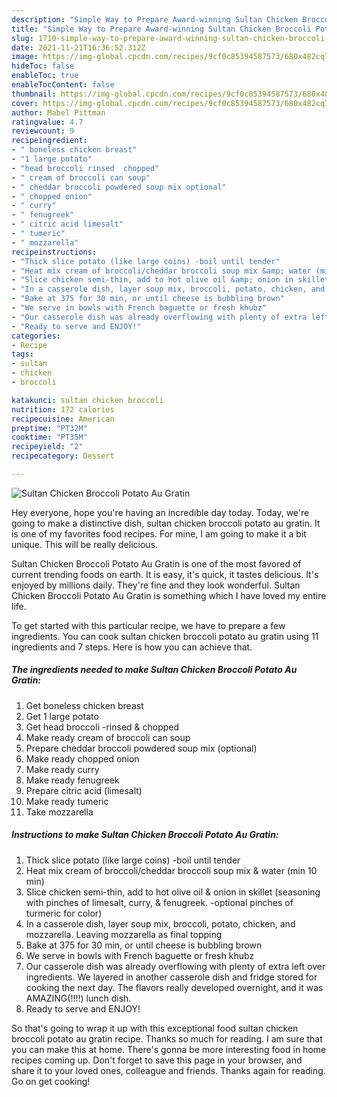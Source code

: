 ```yaml
---
description: "Simple Way to Prepare Award-winning Sultan Chicken Broccoli Potato Au Gratin"
title: "Simple Way to Prepare Award-winning Sultan Chicken Broccoli Potato Au Gratin"
slug: 1710-simple-way-to-prepare-award-winning-sultan-chicken-broccoli-potato-au-gratin
date: 2021-11-21T16:36:52.312Z
image: https://img-global.cpcdn.com/recipes/9cf0c85394587573/680x482cq70/sultan-chicken-broccoli-potato-au-gratin-recipe-main-photo.jpg
hideToc: false
enableToc: true
enableTocContent: false
thumbnail: https://img-global.cpcdn.com/recipes/9cf0c85394587573/680x482cq70/sultan-chicken-broccoli-potato-au-gratin-recipe-main-photo.jpg
cover: https://img-global.cpcdn.com/recipes/9cf0c85394587573/680x482cq70/sultan-chicken-broccoli-potato-au-gratin-recipe-main-photo.jpg
author: Mabel Pittman
ratingvalue: 4.7
reviewcount: 9
recipeingredient:
- " boneless chicken breast"
- "1 large potato"
- "head broccoli rinsed  chopped"
- " cream of broccoli can soup"
- " cheddar broccoli powdered soup mix optional"
- " chopped onion"
- " curry"
- " fenugreek"
- " citric acid limesalt"
- " tumeric"
- " mozzarella"
recipeinstructions:
- "Thick slice potato (like large coins) -boil until tender"
- "Heat mix cream of broccoli/cheddar broccoli soup mix &amp; water (min 10 min)"
- "Slice chicken semi-thin, add to hot olive oil &amp; onion in skillet (seasoning with pinches of limesalt, curry, &amp; fenugreek. -optional pinches of turmeric for color)"
- "In a casserole dish, layer soup mix, broccoli, potato, chicken, and mozzarella. Leaving mozzarella as final topping"
- "Bake at 375 for 30 min, or until cheese is bubbling brown"
- "We serve in bowls with French baguette or fresh khubz"
- "Our casserole dish was already overflowing with plenty of extra left over ingredients. We layered in another casserole dish and fridge stored for cooking the next day. The flavors really developed overnight, and it was AMAZING(!!!!) lunch dish."
- "Ready to serve and ENJOY!"
categories:
- Recipe
tags:
- sultan
- chicken
- broccoli

katakunci: sultan chicken broccoli 
nutrition: 172 calories
recipecuisine: American
preptime: "PT32M"
cooktime: "PT35M"
recipeyield: "2"
recipecategory: Dessert

---
```



![Sultan Chicken Broccoli Potato Au Gratin](https://img-global.cpcdn.com/recipes/9cf0c85394587573/680x482cq70/sultan-chicken-broccoli-potato-au-gratin-recipe-main-photo.jpg)

Hey everyone, hope you're having an incredible day today. Today, we're going to make a distinctive dish, sultan chicken broccoli potato au gratin. It is one of my favorites food recipes. For mine, I am going to make it a bit unique. This will be really delicious.

Sultan Chicken Broccoli Potato Au Gratin is one of the most favored of current trending foods on earth. It is easy, it's quick, it tastes delicious. It's enjoyed by millions daily. They're fine and they look wonderful. Sultan Chicken Broccoli Potato Au Gratin is something which I have loved my entire life.




To get started with this particular recipe, we have to prepare a few ingredients. You can cook sultan chicken broccoli potato au gratin using 11 ingredients and 7 steps. Here is how you can achieve that.

<!--inarticleads1-->

##### The ingredients needed to make Sultan Chicken Broccoli Potato Au Gratin:

1. Get  boneless chicken breast
1. Get 1 large potato
1. Get head broccoli -rinsed &amp; chopped
1. Make ready  cream of broccoli can soup
1. Prepare  cheddar broccoli powdered soup mix (optional)
1. Make ready  chopped onion
1. Make ready  curry
1. Make ready  fenugreek
1. Prepare  citric acid (limesalt)
1. Make ready  tumeric
1. Take  mozzarella




<!--inarticleads2-->

##### Instructions to make Sultan Chicken Broccoli Potato Au Gratin:

1. Thick slice potato (like large coins) -boil until tender
1. Heat mix cream of broccoli/cheddar broccoli soup mix &amp; water (min 10 min)
1. Slice chicken semi-thin, add to hot olive oil &amp; onion in skillet (seasoning with pinches of limesalt, curry, &amp; fenugreek. -optional pinches of turmeric for color)
1. In a casserole dish, layer soup mix, broccoli, potato, chicken, and mozzarella. Leaving mozzarella as final topping
1. Bake at 375 for 30 min, or until cheese is bubbling brown
1. We serve in bowls with French baguette or fresh khubz
1. Our casserole dish was already overflowing with plenty of extra left over ingredients. We layered in another casserole dish and fridge stored for cooking the next day. The flavors really developed overnight, and it was AMAZING(!!!!) lunch dish.
1. Ready to serve and ENJOY!



So that's going to wrap it up with this exceptional food sultan chicken broccoli potato au gratin recipe. Thanks so much for reading. I am sure that you can make this at home. There's gonna be more interesting food in home recipes coming up. Don't forget to save this page in your browser, and share it to your loved ones, colleague and friends. Thanks again for reading. Go on get cooking!

